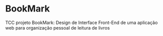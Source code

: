 # BookMark
TCC projeto BookMark: Design de Interface Front-End de uma aplicação web para organização pessoal de leitura de livros
